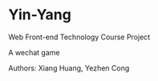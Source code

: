 # Yin-Yang
Web Front-end Technology Course Project

A wechat game

Authors: Xiang Huang, Yezhen Cong

